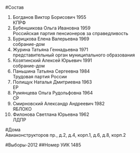 #Состав
1. Богданов Виктор Борисович 1955   
    КПРФ
2. Бубеншикова Ольга Ивановна 1959   
    Российская партия пенсионеров за справедливость
3. Бурицкова Елена Валерьевна 1969   
    собрание-дом
4. Журина Татьяна Геннадьевна 1971   
    представительный орган муниципального образования
5. Козятинский Алексей Юрьевич 1991   
    собрание-дом
6. Паньшина Татьяна Сергеевна 1984   
    Трудовая партия России
7. Полищук Наталья Дмитриевна 1963   
    ЕР
8. Румянцева Ольга Рудольфовна 1964   
    СР
9. Смирновский Александр Андреевич 1982   
    ЯБЛОКО
10. Филонова Светлана Юрьевна 1962   
    ЛДПР

#Дома  
Авиаконструкторов пр., д.2, д.4, корп.1, д.6, д.8, корп.2

#Выборы-2012
##Номер УИК
1485
